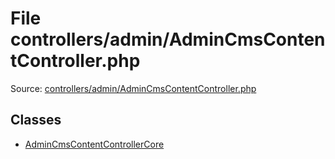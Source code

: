 File controllers/admin/AdminCmsContentController.php
=========

Source: [controllers/admin/AdminCmsContentController.php](https://github.com/PrestaShop/PrestaShop/blob/1.6.0.3/controllers/admin/AdminCmsContentController.php)


Classes
-------

* [AdminCmsContentControllerCore](class.AdminCmsContentControllerCore.md)

